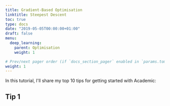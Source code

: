 ```yaml
---
title: Gradient-Based Optimisation
linktitle: Steepest Descent
toc: true
type: docs
date: "2019-05-05T00:00:00+01:00"
draft: false
menu:
  deep_learning:
    parent: Optimisation
    weight: 1

# Prev/next pager order (if `docs_section_pager` enabled in `params.toml`)
weight: 1
---
```


In this tutorial, I'll share my top 10 tips for getting started with Academic:

## Tip 1